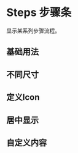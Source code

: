 <script setup>
import stepsBase from "./steps-base.vue"
import stepsSize from "./steps-size.vue"
import stepsIcon from "./steps-icon.vue"
import stepsCenter from "./steps-center.vue"
import stepsCustom from "./steps-custom.vue"
</script>
# Steps 步骤条

显示某系列步骤流程。

## 基础用法

<stepsBase />

## 不同尺寸

<stepsSize />

## 定义Icon

<stepsIcon />

## 居中显示

<stepsCenter />

## 自定义内容

<stepsCustom />
